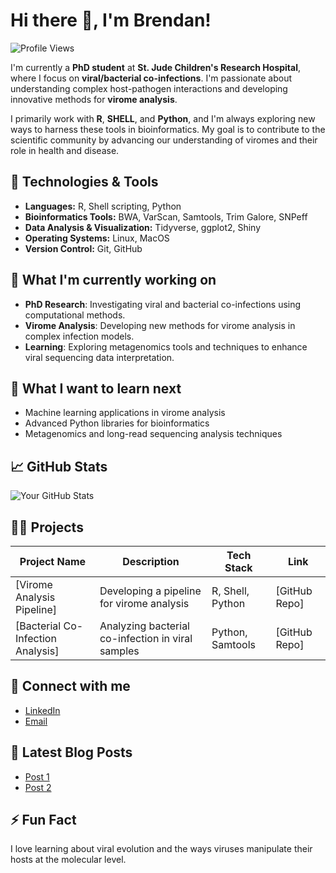 # Hi there 👋, I'm Brendan!

<!-- Profile Views Badge -->
![Profile Views](https://komarev.com/ghpvc/?username=your-github-username&color=green)

<!-- Intro Section -->
I'm currently a **PhD student** at **St. Jude Children's Research Hospital**, where I focus on **viral/bacterial co-infections**. I'm passionate about understanding complex host-pathogen interactions and developing innovative methods for **virome analysis**.

I primarily work with **R**, **SHELL**, and **Python**, and I'm always exploring new ways to harness these tools in bioinformatics. My goal is to contribute to the scientific community by advancing our understanding of viromes and their role in health and disease.

## 🔧 Technologies & Tools
- **Languages:** R, Shell scripting, Python
- **Bioinformatics Tools:** BWA, VarScan, Samtools, Trim Galore, SNPeff
- **Data Analysis & Visualization:** Tidyverse, ggplot2, Shiny
- **Operating Systems:** Linux, MacOS
- **Version Control:** Git, GitHub

## 🔭 What I'm currently working on
- **PhD Research**: Investigating viral and bacterial co-infections using computational methods.
- **Virome Analysis**: Developing new methods for virome analysis in complex infection models.
- **Learning**: Exploring metagenomics tools and techniques to enhance viral sequencing data interpretation.

## 🌱 What I want to learn next
- Machine learning applications in virome analysis
- Advanced Python libraries for bioinformatics
- Metagenomics and long-read sequencing analysis techniques

## 📈 GitHub Stats
![Your GitHub Stats](https://github-readme-stats.vercel.app/api?username=your-github-username&show_icons=true&theme=radical)

## 👨‍💻 Projects
| Project Name | Description | Tech Stack | Link |
| ------------ | ----------- | ---------- | ---- |
| [Virome Analysis Pipeline] | Developing a pipeline for virome analysis | R, Shell, Python | [GitHub Repo] |
| [Bacterial Co-Infection Analysis] | Analyzing bacterial co-infection in viral samples | Python, Samtools | [GitHub Repo] |

## 🤝 Connect with me
- [LinkedIn](https://linkedin.com/in/brendantmorrow)
- [Email](mailto:brendan.morrow@stjude.org)

## 📝 Latest Blog Posts
- [Post 1](#)
- [Post 2](#)

## ⚡ Fun Fact
I love learning about viral evolution and the ways viruses manipulate their hosts at the molecular level.



